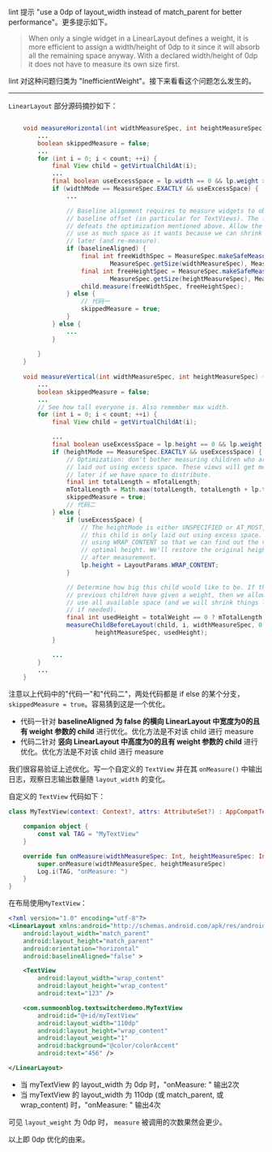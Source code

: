 lint 提示 "use a 0dp of layout_width instead of match_parent for better performance"。更多提示如下。

> When only a single widget in a LinearLayout defines a weight, it is more efficient to assign a width/height of 0dp to it since it will absorb all the remaining space anyway. With a declared width/height of 0dp it does not have to measure its own size first.

lint 对这种问题归类为 "InefficientWeight"。接下来看看这个问题怎么发生的。

---

`LinearLayout` 部分源码摘抄如下：

```java

    void measureHorizontal(int widthMeasureSpec, int heightMeasureSpec) {
        ...
        boolean skippedMeasure = false;	
        ...			
        for (int i = 0; i < count; ++i) {
            final View child = getVirtualChildAt(i);
            ...
            final boolean useExcessSpace = lp.width == 0 && lp.weight > 0;
            if (widthMode == MeasureSpec.EXACTLY && useExcessSpace) {
                ...

                // Baseline alignment requires to measure widgets to obtain the
                // baseline offset (in particular for TextViews). The following
                // defeats the optimization mentioned above. Allow the child to
                // use as much space as it wants because we can shrink things
                // later (and re-measure).
                if (baselineAligned) {
                    final int freeWidthSpec = MeasureSpec.makeSafeMeasureSpec(
                            MeasureSpec.getSize(widthMeasureSpec), MeasureSpec.UNSPECIFIED);
                    final int freeHeightSpec = MeasureSpec.makeSafeMeasureSpec(
                            MeasureSpec.getSize(heightMeasureSpec), MeasureSpec.UNSPECIFIED);
                    child.measure(freeWidthSpec, freeHeightSpec);
                } else {
                    // 代码一
                    skippedMeasure = true;
                }
            } else {
                ...
            }
            
        }
    }
        
    void measureVertical(int widthMeasureSpec, int heightMeasureSpec) {
        ...
        boolean skippedMeasure = false;
        ...
        // See how tall everyone is. Also remember max width.
        for (int i = 0; i < count; ++i) {
            final View child = getVirtualChildAt(i);

			...
            final boolean useExcessSpace = lp.height == 0 && lp.weight > 0;
            if (heightMode == MeasureSpec.EXACTLY && useExcessSpace) {
                // Optimization: don't bother measuring children who are only
                // laid out using excess space. These views will get measured
                // later if we have space to distribute.
                final int totalLength = mTotalLength;
                mTotalLength = Math.max(totalLength, totalLength + lp.topMargin + lp.bottomMargin);
                skippedMeasure = true;
                // 代码二
            } else {
                if (useExcessSpace) {
                    // The heightMode is either UNSPECIFIED or AT_MOST, and
                    // this child is only laid out using excess space. Measure
                    // using WRAP_CONTENT so that we can find out the view's
                    // optimal height. We'll restore the original height of 0
                    // after measurement.
                    lp.height = LayoutParams.WRAP_CONTENT;
                }

                // Determine how big this child would like to be. If this or
                // previous children have given a weight, then we allow it to
                // use all available space (and we will shrink things later
                // if needed).
                final int usedHeight = totalWeight == 0 ? mTotalLength : 0;
                measureChildBeforeLayout(child, i, widthMeasureSpec, 0,
                        heightMeasureSpec, usedHeight);
            }            

			...
        }
        ...
    }
```

注意以上代码中的"代码一"和"代码二"，两处代码都是 if else 的某个分支， `skippedMeasure = true`。容易猜到这是一个优化。

+ 代码一针对 **baselineAligned 为 false 的横向 LinearLayout 中宽度为0的且有 weight 参数的 child** 进行优化。优化方法是不对该 child 进行 measure
+ 代码二针对 **竖向 LinearLayout 中高度为0的且有 weight 参数的 child** 进行优化。优化方法是不对该 child 进行 measure

我们很容易验证上述优化。写一个自定义的 `TextView` 并在其 `onMeasure()` 中输出日志，观察日志输出数量随 `layout_width` 的变化。

自定义的 `TextView` 代码如下：

```kotlin
class MyTextView(context: Context?, attrs: AttributeSet?) : AppCompatTextView(context, attrs) {

    companion object {
        const val TAG = "MyTextView"
    }

    override fun onMeasure(widthMeasureSpec: Int, heightMeasureSpec: Int) {
        super.onMeasure(widthMeasureSpec, heightMeasureSpec)
        Log.i(TAG, "onMeasure: ")
    }
}
```

在布局使用`MyTextView`：

```xml
<?xml version="1.0" encoding="utf-8"?>
<LinearLayout xmlns:android="http://schemas.android.com/apk/res/android"
    android:layout_width="match_parent"
    android:layout_height="match_parent"
    android:orientation="horizontal"
    android:baselineAligned="false" >

    <TextView
        android:layout_width="wrap_content"
        android:layout_height="wrap_content"
        android:text="123" />

    <com.sunmoonblog.textswitcherdemo.MyTextView
        android:id="@+id/myTextView"
        android:layout_width="110dp"
        android:layout_height="wrap_content"
        android:layout_weight="1"
        android:background="@color/colorAccent"
        android:text="456" />

</LinearLayout>
```

+ 当 myTextView 的 layout_width 为 0dp 时，"onMeasure: " 输出2次
+ 当 myTextView 的 layout_width 为 110dp (或 match_parent, 或 wrap_content) 时，"onMeasure: " 输出4次

可见 `layout_weight` 为 0dp 时， `measure` 被调用的次数果然会更少。

以上即 0dp 优化的由来。